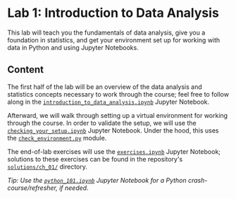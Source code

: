 # Lab 1: Introduction to Data Analysis

This lab will teach you the fundamentals of data analysis, give you a foundation in statistics, and get your environment set up for working with data in Python and using Jupyter Notebooks.

## Content

The first half of the lab will be an overview of the data analysis and statistics concepts necessary to work through the course; feel free to follow along in the [`introduction_to_data_analysis.ipynb`](./introduction_to_data_analysis.ipynb) Jupyter Notebook.

Afterward, we will walk through setting up a virtual environment for working through the course. In order to validate the setup, we will use the [`checking_your_setup.ipynb`](./checking_your_setup.ipynb) Jupyter Notebook. Under the hood, this uses the [`check_environment.py`](./check_environment.py) module.

The end-of-lab exercises will use the [`exercises.ipynb`](./exercises.ipynb) Jupyter Notebook; solutions to these exercises can be found in the repository's [`solutions/ch_01/`](../solutions/ch_01) directory.

*Tip: Use the [`python_101.ipynb`](./python_101.ipynb) Jupyter Notebook for a Python crash-course/refresher, if needed.*

